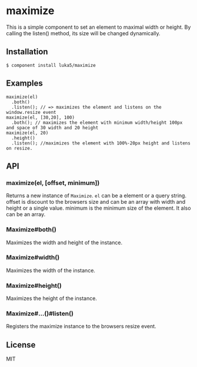 
# maximize

  This is a simple component to set an element to maximal width or height.
  By calling the listen() method, its size will be changed dynamically.


## Installation

    $ component install luka5/maximize

## Examples

    maximize(el)
      .both()
      .listen(); // => maximizes the element and listens on the window.resize event
    maximize(el, [30,20], 100)
      .both(); // maximizes the element with minimum width/height 100px and space of 30 width and 20 height
    maximize(el, 20)
      .height()
      .listen(); //maximizes the element with 100%-20px height and listens on resize.

## API

  ### maximize(el, [offset, minimum])
  Returns a new instance of ``Maximize``.
  ``el`` can be a element or a query string.
  offset is discount to the browsers size and can be an array with width and height or a single value.
  minimum is the minimum size of the element. It also can be an array.

  ### Maximize#both()
  Maximizes the width and height of the instance.

  ### Maximize#width()
  Maximizes the width of the instance.

  ### Maximize#height()
  Maximizes the height of the instance.

  ### Maximize#...()#listen()
  Registers the maximize instance to the browsers resize event.


## License

  MIT
